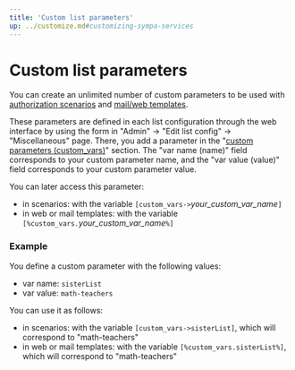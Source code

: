 ```yaml
---
title: 'Custom list parameters'
up: ../customize.md#customizing-sympa-services
---
```


Custom list parameters
======================

You can create an unlimited number of custom parameters to be used with [authorization scenarios](basics-scenarios.md) and [mail/web templates](basics-templates.md#mail-and-web-templates).

These parameters are defined in each list configuration through the web interface by using the form in "Admin" -> "Edit list config" -> "Miscellaneous" page. There, you add a parameter in the "[custom parameters (custom\_vars)](../man/list_config.5.md#custom_vars)" section. The "var name (name)" field corresponds to your custom parameter name, and the "var value (value)" field corresponds to your custom parameter value.

You can later access this parameter:

  - in scenarios: with the variable `[custom_vars->`*your_custom_var_name*`]`
  - in web or mail templates: with the variable `[%custom_vars.`*your_custom_var_name*`%]`

### Example

You define a custom parameter with the following values:

  - var name: `sisterList`
  - var value: `math-teachers`

You can use it as follows:

  - in scenarios: with the variable `[custom_vars->sisterList]`, which will correspond to "math-teachers"
  - in web or mail templates: with the variable `[%custom_vars.sisterList%]`, which will correspond to "math-teachers"

